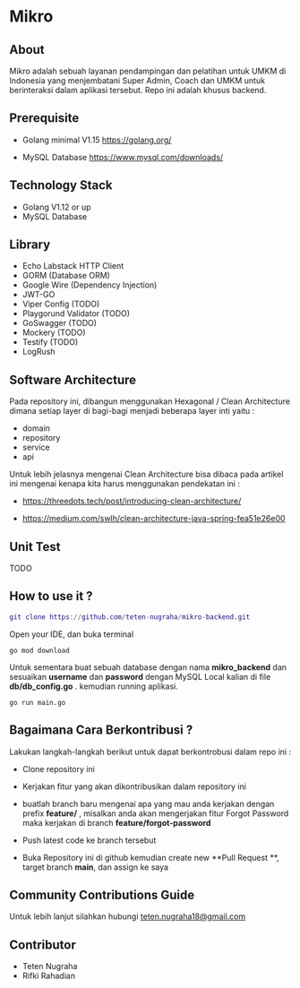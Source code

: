 # Mikro 	


## About

Mikro adalah sebuah layanan pendampingan dan pelatihan untuk UMKM di Indonesia yang menjembatani Super Admin, Coach dan UMKM untuk berinteraksi dalam aplikasi tersebut. Repo ini adalah khusus backend.



## Prerequisite

- Golang minimal V1.15 https://golang.org/

- MySQL Database https://www.mysql.com/downloads/

  

## Technology Stack	

- Golang V1.12 or up
- MySQL Database



## Library

- Echo Labstack HTTP Client
- GORM (Database ORM)
- Google Wire (Dependency Injection)
- JWT-GO
- Viper Config (TODO)
- Playgorund Validator (TODO)
- GoSwagger (TODO)
- Mockery (TODO)
- Testify (TODO)
- LogRush



## Software Architecture

Pada repository ini, dibangun menggunakan Hexagonal / Clean Architecture dimana setiap layer di bagi-bagi menjadi beberapa layer inti yaitu :

- domain
- repository
- service
- api

Untuk lebih jelasnya mengenai Clean Architecture bisa dibaca pada artikel ini mengenai kenapa kita harus menggunakan pendekatan ini :

- https://threedots.tech/post/introducing-clean-architecture/

- https://medium.com/swlh/clean-architecture-java-spring-fea51e26e00

  

## Unit Test

TODO



## How to use it ?

```g
git clone https://github.com/teten-nugraha/mikro-backend.git
```

Open your IDE,  dan buka terminal

```
go mod download
```

Untuk sementara buat sebuah database dengan nama **mikro_backend** dan sesuaikan **username** dan **password** dengan MySQL Local kalian di file **db/db_config.go** . kemudian running aplikasi.

```
go run main.go
```



## Bagaimana Cara Berkontribusi ?

Lakukan langkah-langkah berikut untuk dapat berkontrobusi dalam repo ini :

- Clone repository ini

- Kerjakan fitur yang akan dikontribusikan dalam repository ini

- buatlah branch baru mengenai apa yang mau anda kerjakan dengan prefix **feature/** , misalkan anda akan mengerjakan fitur Forgot Password maka kerjakan di branch **feature/forgot-password**

- Push latest code ke branch tersebut

- Buka Repository ini di github kemudian create new **Pull Request **, target branch **main**, dan assign ke saya

  



## Community Contributions Guide

Untuk lebih lanjut silahkan hubungi teten.nugraha18@gmail.com



## Contributor

- Teten Nugraha
- Rifki Rahadian

